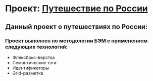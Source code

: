 # Проект: [Путешествие по России](https://kukus89.github.io/russian-travel/)
## Данный проект о путешествиях по России: 
### Проект выполнен по методологии БЭМ с применением следующих технологий:
* Флексбокс-верстка
* Семантические тэги
* Идентификаторы
* Grid-разметка

